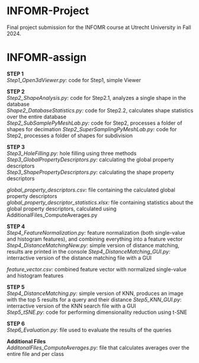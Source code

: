 # INFOMR-Project
Final project submission for the INFOMR course at Utrecht University in Fall 2024. 

# INFOMR-assign

**STEP 1**  
_Step1_Open3dViewer.py:_ code for Step1, simple Viewer

**STEP 2**   
_Step2_ShapeAnalysis.py:_ code for Step2.1, analyzes a single shape in the database  
_Shape2_DatabaseStatistics.py:_ code for Step2.2, calculates shape statistics over the entire database  
_Step2_SubSamplePyMeshLab.py:_ code for Step2, processes a folder of shapes for decimation
_Step2_SuperSamplingPyMeshLab.py:_ code for Step2, processes a folder of shapes for subdivision

**STEP 3**   
_Step3_HoleFilling.py:_ hole filling using three methods  
_Step3_GlobalPropertyDescriptors.py:_ calculating the global property descriptors   
_Step3_ShapePropertyDescriptors.py:_ calculating the shape property descriptors 

_global_property_descriptors.csv:_ file containing the calculated global property descriptors  
_global_property_descriptor_statistics.xlsx:_ file containing statistics about the global property descriptors, calculated using AdditionalFiles_ComputeAverages.py   

**STEP 4**  
_Step4_FeatureNormalization.py:_ feature normalization (both single-value and histogram features), and combining everything into a feature vector  
_Step4_DistanceMatchingNew.py:_ simple version of distance matching, results are printed in the console
_Step4_DistanceMatching_GUI.py:_ interractive version of the distance matching file with a GUI   

_feature_vector.csv:_ combined feature vector with normalized single-value and histogram features  

**STEP 5**  
_Step4_DistanceMatching.py:_ simple version of KNN, produces an image with the top 5 results for a query and their distance
_Step5_KNN_GUI.py_: interractive version of the KNN search file with a GUI  
_Step5_tSNE.py_: code for performing dimensionality reduction using t-SNE   

**STEP 6**  
_Step6_Evaluation.py_: file used to evaluate the results of the queries 

**Additional Files**  
_AdditonalFIles_ComputeAverages.py:_ file that calculates averages over the entire file and per class  
